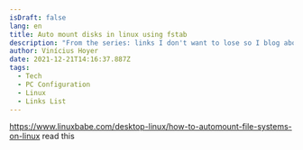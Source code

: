 ```yaml
---
isDraft: false
lang: en
title: Auto mount disks in linux using fstab
description: "From the series: links I don't want to lose so I blog about them badly!"
author: Vinícius Hoyer
date: 2021-12-21T14:16:37.887Z
tags:
  - Tech
  - PC Configuration
  - Linux
  - Links List
---
```

https://www.linuxbabe.com/desktop-linux/how-to-automount-file-systems-on-linux read this
